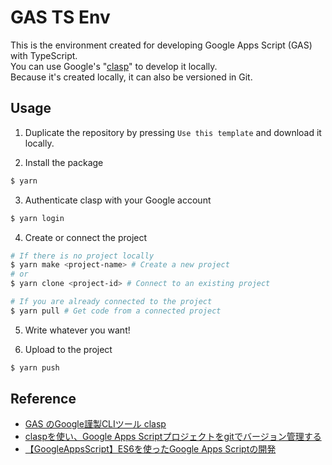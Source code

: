 # GAS TS Env
This is the environment created for developing Google Apps Script (GAS) with TypeScript.  
You can use Google's "[clasp](https://github.com/google/clasp)" to develop it locally.  
Because it's created locally, it can also be versioned in Git.

## Usage
1. Duplicate the repository by pressing `Use this template` and download it locally.

2. Install the package  
``` bash
$ yarn
```

3. Authenticate clasp with your Google account  
``` bash
$ yarn login
```

4. Create or connect the project  
``` bash
# If there is no project locally
$ yarn make <project-name> # Create a new project
# or
$ yarn clone <project-id> # Connect to an existing project

# If you are already connected to the project
$ yarn pull # Get code from a connected project
```

5. Write whatever you want!

6. Upload to the project  
``` bash
$ yarn push
```

## Reference
* [GAS のGoogle謹製CLIツール clasp](https://qiita.com/HeRo/items/4e65dcc82783b2766c03)
* [claspを使い、Google Apps Scriptプロジェクトをgitでバージョン管理する](https://qiita.com/rf_p/items/7492375ddd684ba734f8)
* [【GoogleAppsScript】ES6を使ったGoogle Apps Scriptの開発](https://qiita.com/romukey/items/22eb4ea6d995d5d62f69)